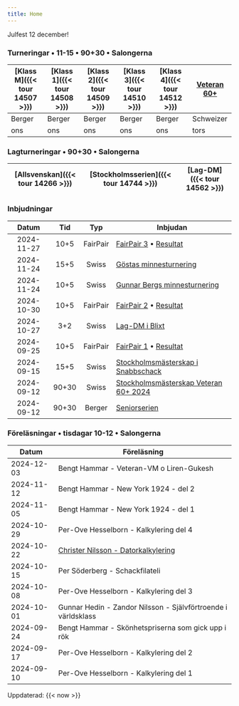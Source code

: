 ```yaml
---
title: Home
---
```


<red>Julfest 12 december!</red>

### Turneringar • 11-15 • 90+30 • Salongerna

|[Klass M]({{< tour 14507 >}})|[Klass 1]({{< tour 14508 >}})|[Klass 2]({{< tour 14509 >}})|[Klass 3]({{< tour 14510 >}})|[Klass 4]({{< tour 14512 >}})|[Veteran 60+](https://chess-results.com/tnr990477.aspx?lan=6)|
|-|-|-|-|-|-|
|Berger|Berger|Berger|Berger|Berger|Schweizer|
|ons|ons|ons|ons|ons|tors|

### Lagturneringar • 90+30 • Salongerna

|[Allsvenskan]({{< tour 14266 >}})|[Stockholmsserien]({{< tour 14744 >}})|[Lag-DM]({{< tour 14562 >}})|
|-|-|-|

### Inbjudningar

|Datum|Tid|Typ|Inbjudan|
|:-:|:-:|:-:|-|
|<new>2024-11-27|10+5|FairPair|[FairPair 3](resultat/fairpair-inbjudan-3.pdf) • [Resultat](resultat/fairpair-3)|
|2024-11-24|15+5|Swiss|[Göstas minnesturnering](https://www.seniorschackstockholm.se/htmfiler/Inbjudan_Gostas_minnesturnering_2024.pdf)|
|2024-11-24|10+5|Swiss|[Gunnar Bergs minnesturnering](https://www.seniorschackstockholm.se/htmfiler/Inbjudan_Gunnar_Bergs_Minnesturnering_2024.pdf)|
|2024-10-30|10+5|FairPair|[FairPair 2](https://www.seniorschackstockholm.se/htmfiler/FairPair_Inbjudan_2.pdf) • [Resultat](resultat/2024-10-30.pdf)|
|2024-10-27|3+2|Swiss|[Lag-DM i Blixt](https://www.stockholmsschack.se/wp-content/uploads/2024/07/Inbjudan_Lag_DM_blixt_2024.pdf)|
|2024-09-25|10+5|FairPair|[FairPair 1](kalender/fairpair-inbjudan-1.txt) • [Resultat](resultat/fairpair-resultat-1.png)|
|2024-09-15|15+5|Swiss|[Stockholmsmästerskap i Snabbschack](https://www.stockholmsschack.se/wp-content/uploads024/07/Inbjudan_Stockholmsmasterskapet_i_Snabbschack_2024.pdf)|
|2024-09-12|90+30|Swiss|[Stockholmsmästerskap Veteran 60+ 2024](https://www.seniorschackstockholm.se/htmfiler/Inbjudan_SthMVet60+_2024.pdf)|
|2024-09-12|90+30|Berger|[Seniorserien](https://www.seniorschackstockholm.se/htmfiler/Inbjudan_seniorserien_h%C3%B6sten_2024.pdf)|

### Föreläsningar • tisdagar 10-12 • Salongerna

|Datum|Föreläsning|
|-|-|
|<new>2024-12-03|Bengt Hammar - Veteran-VM o Liren-Gukesh|
|2024-11-12|Bengt Hammar - New York 1924 - del 2|
|2024-11-05|Bengt Hammar - New York 1924 - del 1|
|2024-10-29|Per-Ove Hesselborn - Kalkylering del 4|
|2024-10-22|[Christer Nilsson - Datorkalkylering](klubben/medlemmar/christer-nilsson/datorkalkylering/)|
|2024-10-15|Per Söderberg - Schackfilateli|
|2024-10-08|Per-Ove Hesselborn - Kalkylering del 3|
|2024-10-01|Gunnar Hedin - Zandor Nilsson - Självförtroende i världsklass|
|2024-09-24|Bengt Hammar - Skönhetspriserna som gick upp i rök|
|2024-09-17|Per-Ove Hesselborn - Kalkylering del 2|
|2024-09-10|Per-Ove Hesselborn - Kalkylering del 1|

<old>Uppdaterad: {{< now >}} </old>
